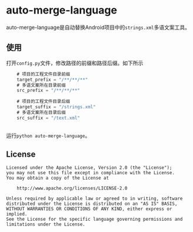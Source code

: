 # auto-merge-language

auto-merge-language是自动替换Android项目中的`strings.xml`多语文案工具。

## 使用

打开`config.py`文件，修改路径的前缀和路径后缀。如下所示

```java
    # 项目的工程文件目录前缀
    target_prefix = "/**/**/**"
    # 多语文案所在目录前缀
    src_prefix = "/**/**/**"
    
    # 项目的工程文件目录后缀
    target_suffix = "/strings.xml"
    # 多语文案所在目录后缀
    src_suffix = "/text.xml"
    
``` 

运行`python auto-merge-language`。

## License


    Licensed under the Apache License, Version 2.0 (the "License");
    you may not use this file except in compliance with the License.
    You may obtain a copy of the License at

        http://www.apache.org/licenses/LICENSE-2.0

    Unless required by applicable law or agreed to in writing, software
    distributed under the License is distributed on an "AS IS" BASIS,
    WITHOUT WARRANTIES OR CONDITIONS OF ANY KIND, either express or implied.
    See the License for the specific language governing permissions and
    limitations under the License.


